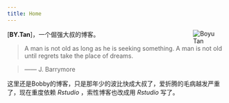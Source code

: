```yaml
---
title: Home
---
```


[<img src="https://ws1.sinaimg.cn/large/8f5e6680gy1fy377ynzxdj20a90a9te7.jpg" style="max-width:15%;min-width:40px;float:right;" alt="Boyu Tan" />](https://www.tanboyu.com)

[**BY.Tan**]，一个倔强大叔的博客。

> A man is not old as long as he is seeking something. A man is not old until regrets take the place of dreams. 

> —— J. Barrymore

这里还是Bobby的博客，只是那年少的波比快成大叔了，爱折腾的毛病越发严重了，现在重度依赖
*Rstudio*
，索性博客也改成用
*Rstudio*
写了。
